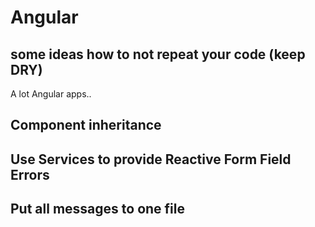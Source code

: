 # Angular

## some ideas how to not repeat your code (keep DRY)

A lot Angular apps..

## Component inheritance
## Use Services to provide Reactive Form Field Errors
## Put all messages to one file
